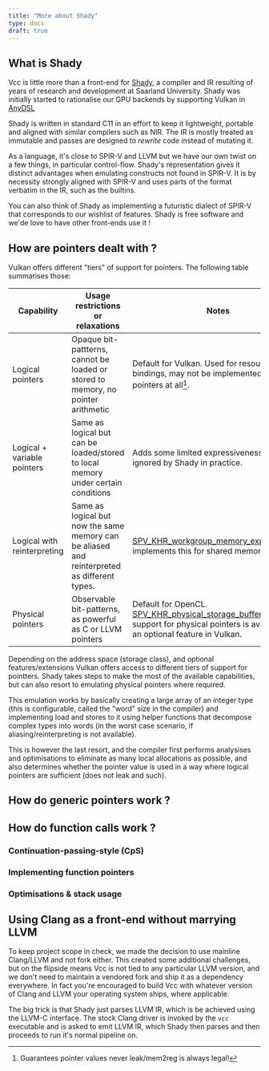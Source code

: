 ```yaml
---
title: "More about Shady"
type: docs
draft: true
---
```


## What is Shady

Vcc is little more than a front-end for [Shady](https://github.com/Hugobros3/shady), a compiler and IR resulting of years of research and development at Saarland University. Shady was initially started to rationalise our GPU backends by supporting Vulkan in [AnyDSL](https://anydsl.github.io/)

Shady is written in standard C11 in an effort to keep it lightweight, portable and aligned with similar compilers such as NIR. The IR is mostly treated as immutable and passes are designed to _rewrite_ code instead of mutating it.

As a language, it's close to SPIR-V and LLVM but we have our own twist on a few things, in particular control-flow. Shady's representation gives it distinct advantages when emulating constructs not found in SPIR-V. It is by necessity strongly aligned with SPIR-V and uses parts of the format verbatim in the IR, such as the builtins.

You can also think of Shady as implementing a futuristic dialect of SPIR-V that corresponds to our wishlist of features. Shady is free software and we'de love to have other front-ends use it !

## How are pointers dealt with ?

Vulkan offers different "tiers" of support for pointers. The following table summarises those:

| Capability | Usage restrictions or relaxations | Notes |
| --- | --- | --- |
| Logical pointers | Opaque bit-pattterns, cannot be loaded or stored to memory, no pointer arithmetic | Default for Vulkan. Used for resource bindings, may not be implemented as pointers at all[^mem2reg_logical]. |
| Logical + variable pointers | Same as logical but can be loaded/stored to local memory under certain conditions | Adds some limited expressiveness but is ignored by Shady in practice. |
| Logical with reinterpreting | Same as logical but now the same memory can be aliased and reinterpreted as different types. | [SPV_KHR_workgroup_memory_explicit_layout](https://htmlpreview.github.io/?https://github.com/KhronosGroup/SPIRV-Registry/blob/master/extensions/KHR/SPV_KHR_workgroup_memory_explicit_layout.html) implements this for shared memory. |
| Physical pointers | Observable bit-patterns, as powerful as C or LLVM pointers | Default for OpenCL. [SPV_KHR_physical_storage_buffer](https://htmlpreview.github.io/?https://github.com/KhronosGroup/SPIRV-Registry/blob/master/extensions/KHR/SPV_KHR_physical_storage_buffer.html) provides support for physical pointers is available as an optional feature in Vulkan. |

[^mem2reg_logical]: Guarantees pointer values never leak/mem2reg is always legal!

Depending on the address space (storage class), and optional features/extensions Vulkan offers access to different tiers of support for pointters. Shady takes steps to make the most of the available capabilities, but can also resort to emulating physical pointers where required.

This emulation works by basically creating a large array of an integer type (this is configurable, called the "word" size in the compiler) and implementing load and stores to it using helper functions that decompose complex types into words (in the worst case scenario, if aliasing/reinterpreting is not available).

This is however the last resort, and the compiler first performs analysises and optimisations to eliminate as many local allocations as possible, and also determines whether the pointer value is used in a way where logical pointers are sufficient (does not leak and such).

## How do generic pointers work ?

## How do function calls work ?

### Continuation-passing-style (CpS)

### Implementing function pointers

### Optimisations & stack usage

## Using Clang as a front-end without marrying LLVM

To keep project scope in check, we made the decision to use mainline Clang/LLVM and not fork either. This created some additional challenges, but on the flipside means Vcc is not tied to any particular LLVM version, and we don't need to maintain a vendored fork and ship it as a dependency everywhere. In fact you're encouraged to build Vcc with whatever version of Clang and LLVM your operating system ships, where applicable.

The big trick is that Shady just parses LLVM IR, which is be achieved using the LLVM-C interface. The stock Clang driver is invoked by the `vcc` executable and is asked to emit LLVM IR, which Shady then parses and then proceeds to run it's normal pipeline on.
